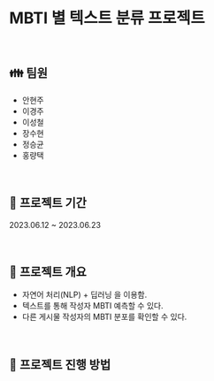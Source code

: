 # MBTI 별 텍스트 분류 프로젝트
<br/>

## :family: 팀원
- 안현주
- 이경주
- 이성철
- 장수현
- 정승균
- 홍량택
<br/>

## :calendar: 프로젝트 기간
2023.06.12 ~ 2023.06.23

<br/>

## :page_with_curl: 프로젝트 개요
- 자연어 처리(NLP)  +  딥러닝 을 이용함.
- 텍스트를 통해 작성자 MBTI 예측할 수 있다.
- 다른 게시물 작성자의 MBTI 분포를 확인할 수 있다.

<br/>

## :running: 프로젝트 진행 방법
